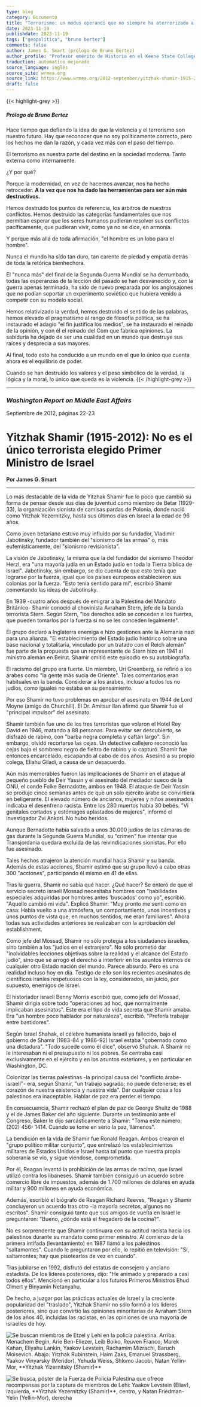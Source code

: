 ```yaml
---
type: blog
category: Documento
title: "Terrorismo: un modus operandi que no siempre ha aterrorizado a algunos"
date: 2023-11-19
publishdate: 2023-11-19
tags: ["geopolítica", "bruno bertez"]
comments: false
author: James G. Smart (prólogo de Bruno Bertez)
author_profile: "Profesor emérito de Historia en el Keene State College de New Hampshire"
traduction: automatico mejorado
source_language: inglés
source_site: wrmea.org
source_link: https://www.wrmea.org/2012-september/yitzhak-shamir-1915-2012-not-the-only-terrorist-elected-prime-minister-of-israel.html
draft: false
---
```


{{< highlight-grey >}}
##### Prólogo de Bruno Bertez

Hace tiempo que defiendo la idea de que la violencia y el terrorismo son nuestro futuro. Hay que reconocer que no soy políticamente correcto, pero los hechos me dan la razón, y cada vez más con el paso del tiempo.

El terrorismo es nuestra parte del destino en la sociedad moderna. Tanto externa como internamente.

¿Y por qué?

Porque la modernidad, en vez de hacernos avanzar, nos ha hecho retroceder. **A la vez que nos ha dado las herramientas para ser aún más destructivos.**

Hemos destruido los puntos de referencia, los árbitros de nuestros conflictos. Hemos destruido las categorías fundamentales que nos permitían esperar que los seres humanos pudieran resolver sus conflictos pacíficamente, que pudieran vivir, como ya no se dice, en armonía.

Y porque más allá de toda afirmación, "el hombre es un lobo para el hombre".

Nunca el mundo ha sido tan duro, tan carente de piedad y empatía detrás de toda la retórica bienhechora.

El "nunca más" del final de la Segunda Guerra Mundial se ha derrumbado, todas las esperanzas de la lección del pasado se han desvanecido y, con la guerra apenas terminada, ha sido de nuevo preparada por los anglosajones que no podían soportar un experimento soviético que hubiera venido a competir con su modelo social.

Hemos relativizado la verdad, hemos destruido el sentido de las palabras, hemos elevado el pragmatismo al rango de filosofía política, se ha instaurado el adagio "el fin justifica los medios", se ha instaurado el reinado de la opinión, y con él el reinado del Com que fabrica opiniones. La sabiduría ha dejado de ser una cualidad en un mundo que destruye sus raíces y desprecia a sus mayores.

Al final, todo esto ha conducido a un mundo en el que lo único que cuenta ahora es el equilibrio de poder.

Cuando se han destruido los valores y el peso simbólico de la verdad, la lógica y la moral, lo único que queda es la violencia.
{{< /highlight-grey >}}

---

### *Washington Report on Middle East Affairs*
Septiembre de 2012, páginas 22-23
# Yitzhak Shamir (1915-2012): No es el único terrorista elegido Primer Ministro de Israel

**Por James G. Smart**

---

Lo más destacable de la vida de Yitzhak Shamir fue lo poco que cambió su forma de pensar desde sus días de juventud como miembro de Betar (1929-33), la organización sionista de camisas pardas de Polonia, donde nació como Yitzhak Yezernitzky, hasta sus últimos días en Israel a la edad de 96 años.

Como joven betariano estuvo muy influido por su fundador, Vladimir Jabotinsky, fundador también del "sionismo de las armas" o, más eufemísticamente, del "sionismo revisionista".

La visión de Jabotinsky, la misma que la del fundador del sionismo Theodor Herzl, era "una mayoría judía en un Estado judío en toda la Tierra bíblica de Israel". Jabotinsky, sin embargo, se dio cuenta de que esto tenía que lograrse por la fuerza, igual que los países europeos establecieron sus colonias por la fuerza. "Esto tenía sentido para mí", escribió Shamir comentando las ideas de Jabotinsky.

En 1939 -cuatro años después de emigrar a la Palestina del Mandato Británico- Shamir conoció al chovinista Avraham Stern, jefe de la banda terrorista Stern. Según Stern, "los derechos sólo se conceden a los fuertes, que pueden tomarlos por la fuerza si no se les conceden legalmente".

El grupo declaró a Inglaterra enemiga e hizo gestiones ante la Alemania nazi para una alianza. "El establecimiento del Estado judío histórico sobre una base nacional y totalitaria, vinculado por un tratado con el Reich alemán" fue parte de la propuesta que un representante de Stern hizo en 1941 al ministro alemán en Beirut. Shamir omitió este episodio en su autobiografía.

El racismo del grupo era fuerte. Un miembro, Uri Greenberg, se refirió a los árabes como "la gente más sucia de Oriente". Tales comentarios eran habituales en la banda. Considerar a los árabes, incluso a todos los no judíos, como iguales no estaba en su pensamiento.

Por eso Shamir no tuvo problemas en aprobar el asesinato en 1944 de Lord Moyne (amigo de Churchill). El Dr. Amitsur Ilan afirmó que Shamir fue el "principal impulsor" del asesinato.

Shamir también fue uno de los tres terroristas que volaron el Hotel Rey David en 1946, matando a 88 personas. Para evitar ser descubierto, se disfrazó de rabino, con "barba negra completa y caftán largo". Sin embargo, olvidó recortarse las cejas. Un detective callejero reconoció las cejas bajo el sombrero negro de fieltro de rabino y lo capturó. Shamir fue entonces encarcelado, escapando al cabo de dos años. Asesinó a su propio colega, Eliahu Giladi, a causa de un desacuerdo.

Aún más memorables fueron las implicaciones de Shamir en el ataque al pequeño pueblo de Deir Yassin y el asesinato del mediador sueco de la ONU, el conde Folke Bernadotte, ambos en 1948. El ataque de Deir Yassin se produjo cinco semanas antes de que un solo ejército árabe se convirtiera en beligerante. El elevado número de ancianos, mujeres y niños asesinados indicaba el desenfreno racista. Entre los 280 muertos había 30 bebés. "Vi genitales cortados y estómagos aplastados de mujeres", informó el investigador Zvi Ankori. No hubo heridos.

Aunque Bernadotte había salvado a unos 30.000 judíos de las cámaras de gas durante la Segunda Guerra Mundial, su "crimen" fue intentar que Transjordania quedara excluida de las reivindicaciones sionistas. Por ello fue asesinado.

Tales hechos atrajeron la atención mundial hacia Shamir y su banda. Además de estas acciones, Shamir estimó que su grupo llevó a cabo otras 300 "acciones", participando él mismo en 41 de ellas.

Tras la guerra, Shamir no sabía qué hacer. ¿Qué hacer? Se enteró de que el servicio secreto israelí Mossad necesitaba hombres con "habilidades especiales adquiridas por hombres antes 'buscados' como yo", escribió. "Aquello cambió mi vida". Explicó Shamir: "Muy pronto me sentí como en casa: Había vuelto a una atmósfera, un comportamiento, unos incentivos y unos puntos de vista que, en muchos sentidos, me eran familiares". Ahora todas sus actividades anteriores se realizaban con la aprobación del establishment.

Como jefe del Mossad, Shamir no sólo protegía a los ciudadanos israelíes, sino también a los "judíos en el extranjero". No sólo prometió dar "inolvidables lecciones objetivas sobre la realidad y el alcance del Estado judío", sino que se arrogó el derecho a interferir en los asuntos internos de cualquier otro Estado nación del mundo. Parece absurdo. Pero es una realidad incluso hoy en día. Testigo de ello son los recientes asesinatos de científicos iraníes respetuosos con la ley, considerados, sin juicio, por supuesto, enemigos de Israel.

El historiador israelí Benny Morris escribió que, como jefe del Mossad, Shamir dirigía sobre todo "operaciones ad hoc, que normalmente implicaban asesinatos". Este era el tipo de vida secreta que Shamir amaba. Era "un hombre poco hablador por naturaleza", escribió. "Prefería trabajar entre bastidores".

Según Israel Shahak, el célebre humanista israelí ya fallecido, bajo el gobierno de Shamir (1983-84 y 1986-92) Israel estaba "gobernado como una dictadura". "Todo sucede como él dice", observó Shahak. A Shamir no le interesaban ni el presupuesto ni los pobres. Se centraba casi exclusivamente en el ejército y en los asuntos exteriores, y en particular en Washington, DC.

Colonizar las tierras palestinas -la principal causa del "conflicto árabe-israelí"- era, según Shamir, "un trabajo sagrado; no puede detenerse; es el corazón de nuestra existencia y nuestra vida". Dar cualquier cosa a los palestinos era inaceptable. Hablar de paz era perder el tiempo.

En consecuencia, Shamir rechazó el plan de paz de George Shultz de 1988 y el de James Baker del año siguiente. Durante un testimonio ante el Congreso, Baker le dijo sarcásticamente a Shamir: "Toma este número: (202) 456- 1414. Cuando se tome en serio la paz, llámenos".

La bendición en la vida de Shamir fue Ronald Reagan. Ambos crearon el "grupo político militar conjunto", que entrelazó los establecimientos militares de Estados Unidos e Israel hasta tal punto que nuestra propia soberanía se vio, y sigue viéndose, comprometida.

Por él, Reagan levantó la prohibición de las armas de racimo, que Israel utilizó contra los libaneses. Shamir también consiguió un acuerdo sobre comercio libre de impuestos, además de 1.700 millones de dólares en ayuda militar y 900 millones en ayuda económica.

Además, escribió el biógrafo de Reagan Richard Reeves, "Reagan y Shamir concluyeron un acuerdo tras otro -la mayoría secretos, algunos no escritos". Shamir consiguió tanto que sus amigos de vuelta en Israel le preguntaron: "Bueno, ¿dónde está el fregadero de la cocina?".

No es sorprendente que Shamir continuara con su actitud racista hacia los palestinos durante su mandato como primer ministro. Al comienzo de la primera intifada (levantamiento) en 1987 llamó a los palestinos "saltamontes". Cuando le preguntaron por ello, lo repitió en televisión: "Sí, saltamontes; hay que pisotearlos de vez en cuando".

Tras jubilarse en 1992, disfrutó del estatus de consejero y anciano estadista. De los líderes posteriores, dijo: "He animado y preparado a casi todos ellos". Mencionó en particular a los futuros Primeros Ministros Ehud Olmert y Binyamin Netanyahu.

De hecho, a juzgar por las prácticas actuales de Israel y la creciente popularidad del "traslado", Yitzhak Shamir no sólo formó a los líderes posteriores, sino que convirtió las opiniones minoritarias de Avraham Stern de los años 40, incluidas las racistas, en las opiniones de una mayoría de israelíes de hoy.

![](AJI_view_7.webp "Se buscan miembros de Etzel y Lehi en la policía palestina. Arriba: Menachem Begin, Arie Ben-Eliezer, Leib Boiko, Reuven Franco, Marek Kahan, Eliyahu Lankin, Yaakov Levstein, Rachamim Mizrachi, Baruch Moisevich. Abajo: Yitzhak Rubinstein, Haim Zaks, Emanuel Strassberg, Yaakov Vinyarsky (Meridor), Yehuda Weiss, Shlomo Jacobi, Natan Yellin-Mor, **Yitzhak Yizernitsky (Shamir)**")

![](1280px-Palestine_Police_Force_Wanted_List_(Lehi).webp "Se busca, póster de la Fuerza de Policía Palestina que ofrece recompensas por la captura de miembros de Lehi: Yaakov Levstein (Eliav), izquierda, **Yitzhak Yezernitzky (Shamir)**, centro, y Natan Friedman-Yelin (Yellin-Mor), derecha")
